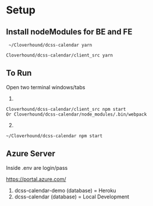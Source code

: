 # Setup

## Install nodeModules for BE and FE
```
 ~/Cloverhound/dcss-calendar yarn

Cloverhound/dcss-calendar/client_src yarn
```

## To Run
Open two terminal windows/tabs

1)
```
Cloverhound/dcss-calendar/client_src npm start
Or Cloverhound/dcss-calendar/node_modules/.bin/webpack
```
2)
```
~/Cloverhound/dcss-calendar npm start
```

## Azure Server
Inside .env are login/pass

https://portal.azure.com/

1) dcss-calendar-demo (database) = Heroku 
2) dcss-calendar (database) = Local Development



